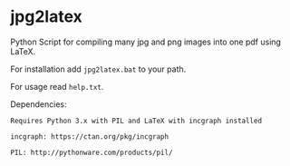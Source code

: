 # jpg2latex
Python Script for compiling many jpg and png images into one pdf using LaTeX.

For installation add `jpg2latex.bat` to your path.

For usage read `help.txt`.

Dependencies:

    Requires Python 3.x with PIL and LaTeX with incgraph installed
    
    incgraph: https://ctan.org/pkg/incgraph
    
    PIL: http://pythonware.com/products/pil/
